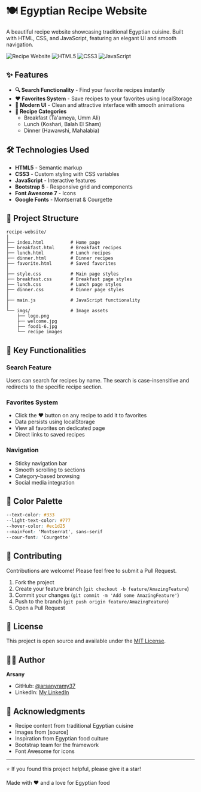 # 🍽️ Egyptian Recipe Website

A beautiful recipe website showcasing traditional Egyptian cuisine. Built with HTML, CSS, and JavaScript, featuring an elegant UI and smooth navigation.

![Recipe Website](https://img.shields.io/badge/Status-Complete-success)
![HTML5](https://img.shields.io/badge/HTML5-E34F26?style=flat&logo=html5&logoColor=white)
![CSS3](https://img.shields.io/badge/CSS3-1572B6?style=flat&logo=css3&logoColor=white)
![JavaScript](https://img.shields.io/badge/JavaScript-F7DF1E?style=flat&logo=javascript&logoColor=black)

## ✨ Features

- **🔍 Search Functionality** - Find your favorite recipes instantly
- **❤️ Favorites System** - Save recipes to your favorites using localStorage
- **🎨 Modern UI** - Clean and attractive interface with smooth animations
- **🍳 Recipe Categories**
  - Breakfast (Ta'ameya, Umm Ali)
  - Lunch (Koshari, Balah El Sham)
  - Dinner (Hawawshi, Mahalabia)

## 🛠️ Technologies Used

- **HTML5** - Semantic markup
- **CSS3** - Custom styling with CSS variables
- **JavaScript** - Interactive features
- **Bootstrap 5** - Responsive grid and components
- **Font Awesome 7** - Icons
- **Google Fonts** - Montserrat & Courgette

## 📂 Project Structure

```
recipe-website/
│
├── index.html          # Home page
├── breakfast.html      # Breakfast recipes
├── lunch.html          # Lunch recipes
├── dinner.html         # Dinner recipes
├── favorite.html       # Saved favorites
│
├── style.css           # Main page styles
├── breakfast.css       # Breakfast page styles
├── lunch.css           # Lunch page styles
├── dinner.css          # Dinner page styles
│
├── main.js             # JavaScript functionality
│
└── imgs/               # Image assets
    ├── logo.png
    ├── welcome.jpg
    ├── food1-6.jpg
    └── recipe images
```

## 🎯 Key Functionalities

### Search Feature
Users can search for recipes by name. The search is case-insensitive and redirects to the specific recipe section.

### Favorites System
- Click the ❤️ button on any recipe to add it to favorites
- Data persists using localStorage
- View all favorites on dedicated page
- Direct links to saved recipes

### Navigation
- Sticky navigation bar
- Smooth scrolling to sections
- Category-based browsing
- Social media integration

## 🎨 Color Palette

```css
--text-color: #333
--light-text-color: #777
--hover-color: #ec1d25
--mainFont: 'Montserrat', sans-serif
--cour-font: 'Courgette'
```

## 🤝 Contributing

Contributions are welcome! Please feel free to submit a Pull Request.

1. Fork the project
2. Create your feature branch (`git checkout -b feature/AmazingFeature`)
3. Commit your changes (`git commit -m 'Add some AmazingFeature'`)
4. Push to the branch (`git push origin feature/AmazingFeature`)
5. Open a Pull Request

## 📝 License

This project is open source and available under the [MIT License](LICENSE).

## 👨‍💻 Author

**Arsany**

- GitHub: [@arsanyramy37](https://github.com/arsanyramy37)
- LinkedIn: [My LinkedIn](https://linkedin.com/in/arsanyramy)

## 🙏 Acknowledgments

- Recipe content from traditional Egyptian cuisine
- Images from [source]
- Inspiration from Egyptian food culture
- Bootstrap team for the framework
- Font Awesome for icons

---

⭐ If you found this project helpful, please give it a star!

Made with ❤️ and a love for Egyptian food
